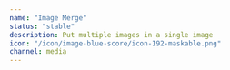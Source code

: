 ```yaml
---
name: "Image Merge"
status: "stable"
description: Put multiple images in a single image
icon: "/icon/image-blue-score/icon-192-maskable.png"
channel: media
---
```

